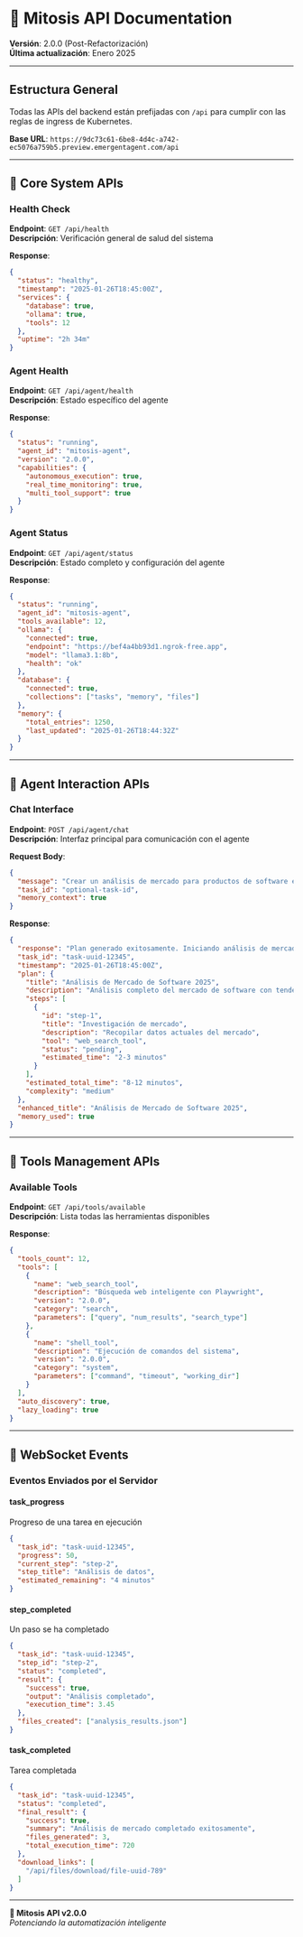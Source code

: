 # 📡 Mitosis API Documentation

**Versión**: 2.0.0 (Post-Refactorización)  
**Última actualización**: Enero 2025

---

## Estructura General

Todas las APIs del backend están prefijadas con `/api` para cumplir con las reglas de ingress de Kubernetes.

**Base URL**: `https://9dc73c61-6be8-4d4c-a742-ec5076a759b5.preview.emergentagent.com/api`

---

## 🔧 Core System APIs

### Health Check
**Endpoint**: `GET /api/health`  
**Descripción**: Verificación general de salud del sistema

**Response**:
```json
{
  "status": "healthy",
  "timestamp": "2025-01-26T18:45:00Z",
  "services": {
    "database": true,
    "ollama": true,
    "tools": 12
  },
  "uptime": "2h 34m"
}
```

### Agent Health
**Endpoint**: `GET /api/agent/health`  
**Descripción**: Estado específico del agente

**Response**:
```json
{
  "status": "running",
  "agent_id": "mitosis-agent",
  "version": "2.0.0",
  "capabilities": {
    "autonomous_execution": true,
    "real_time_monitoring": true,
    "multi_tool_support": true
  }
}
```

### Agent Status
**Endpoint**: `GET /api/agent/status`  
**Descripción**: Estado completo y configuración del agente

**Response**:
```json
{
  "status": "running",
  "agent_id": "mitosis-agent",
  "tools_available": 12,
  "ollama": {
    "connected": true,
    "endpoint": "https://bef4a4bb93d1.ngrok-free.app",
    "model": "llama3.1:8b",
    "health": "ok"
  },
  "database": {
    "connected": true,
    "collections": ["tasks", "memory", "files"]
  },
  "memory": {
    "total_entries": 1250,
    "last_updated": "2025-01-26T18:44:32Z"
  }
}
```

---

## 🤖 Agent Interaction APIs

### Chat Interface
**Endpoint**: `POST /api/agent/chat`  
**Descripción**: Interfaz principal para comunicación con el agente

**Request Body**:
```json
{
  "message": "Crear un análisis de mercado para productos de software en 2025",
  "task_id": "optional-task-id",
  "memory_context": true
}
```

**Response**:
```json
{
  "response": "Plan generado exitosamente. Iniciando análisis de mercado...",
  "task_id": "task-uuid-12345",
  "timestamp": "2025-01-26T18:45:00Z",
  "plan": {
    "title": "Análisis de Mercado de Software 2025",
    "description": "Análisis completo del mercado de software con tendencias y predicciones",
    "steps": [
      {
        "id": "step-1",
        "title": "Investigación de mercado",
        "description": "Recopilar datos actuales del mercado",
        "tool": "web_search_tool",
        "status": "pending",
        "estimated_time": "2-3 minutos"
      }
    ],
    "estimated_total_time": "8-12 minutos",
    "complexity": "medium"
  },
  "enhanced_title": "Análisis de Mercado de Software 2025",
  "memory_used": true
}
```

---

## 🔧 Tools Management APIs

### Available Tools
**Endpoint**: `GET /api/tools/available`  
**Descripción**: Lista todas las herramientas disponibles

**Response**:
```json
{
  "tools_count": 12,
  "tools": [
    {
      "name": "web_search_tool",
      "description": "Búsqueda web inteligente con Playwright",
      "version": "2.0.0",
      "category": "search",
      "parameters": ["query", "num_results", "search_type"]
    },
    {
      "name": "shell_tool",
      "description": "Ejecución de comandos del sistema",
      "version": "2.0.0", 
      "category": "system",
      "parameters": ["command", "timeout", "working_dir"]
    }
  ],
  "auto_discovery": true,
  "lazy_loading": true
}
```

---

## 📡 WebSocket Events

### Eventos Enviados por el Servidor

#### task_progress
Progreso de una tarea en ejecución
```json
{
  "task_id": "task-uuid-12345",
  "progress": 50,
  "current_step": "step-2",
  "step_title": "Análisis de datos",
  "estimated_remaining": "4 minutos"
}
```

#### step_completed
Un paso se ha completado
```json
{
  "task_id": "task-uuid-12345",
  "step_id": "step-2",
  "status": "completed",
  "result": {
    "success": true,
    "output": "Análisis completado",
    "execution_time": 3.45
  },
  "files_created": ["analysis_results.json"]
}
```

#### task_completed
Tarea completada
```json
{
  "task_id": "task-uuid-12345",
  "status": "completed",
  "final_result": {
    "success": true,
    "summary": "Análisis de mercado completado exitosamente",
    "files_generated": 3,
    "total_execution_time": 720
  },
  "download_links": [
    "/api/files/download/file-uuid-789"
  ]
}
```

---

**🚀 Mitosis API v2.0.0**  
*Potenciando la automatización inteligente*